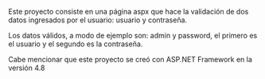 Este proyecto consiste en una página aspx que hace la validación de dos datos ingresados por el usuario:
usuario y contraseña.

Los datos válidos, a modo de ejemplo son: admin y password, el primero es el usuario y el segundo es la contraseña.

Cabe mencionar que este proyecto se creó con ASP.NET Framework en la versión 4.8
